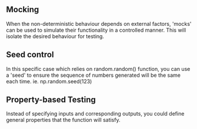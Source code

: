 ## Mocking
When the non-deterministic behaviour depends on external factors, 'mocks' can be used to simulate their functionality in a controlled manner.
This will isolate the desired behaviour for testing.

## Seed control
In this specific case which relies on random.random() function, you can use a 'seed' to ensure the sequence of numbers generated will be the same each time.
ie. np.random.seed(123)

## Property-based Testing
Instead of specifying inputs and corresponding outputs, you could define general properties that the function will satisfy.